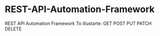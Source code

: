 # REST-API-Automation-Framework
REST API Automation Framework
To illustarte:
GET
POST
PUT
PATCH
DELETE
